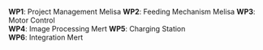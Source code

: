 **WP1**: Project Management     Melisa
**WP2**: Feeding Mechanism      Melisa
**WP3**: Motor Control          
**WP4**: Image Processing       Mert
**WP5**: Charging Station       
**WP6**: Integration            Mert